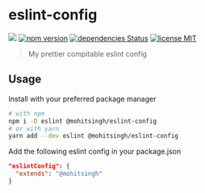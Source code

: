 # eslint-config

![](https://github.com/mohitsinghs/eslint-config/workflows/.github/workflows/npmpublish.yml/badge.svg)
[![npm version](https://badge.fury.io/js/%40mohitsingh%2Feslint-config.svg)](https://badge.fury.io/js/%40mohitsingh%2Feslint-config)
[![dependencies Status](https://david-dm.org/mohitsinghs/eslint-config/status.svg)](https://david-dm.org/mohitsinghs/eslint-config)
[![license MIT](https://img.shields.io/badge/license-MIT-brightgreen.svg)](https://github.com/mohitsinghs/eslint-config/blob/master/LICENSE)

> My prettier compitable eslint config

## Usage

Install with your preferred package manager

```sh
# with npm
npm i -D eslint @mohitsingh/eslint-config
# or with yarn
yarn add --dev eslint @mohitsingh/eslint-config
```

Add the following eslint config in your package.json

```json
"eslintConfig": {
  "extends": "@mohitsingh"
}
```

